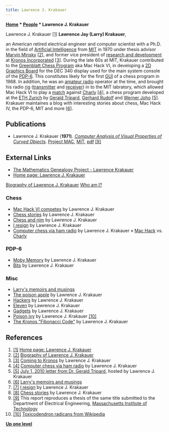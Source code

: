 ```yaml
---
title: Lawrence J. Krakauer
---
```

**[Home](Home "Home") \* [People](People "People") \* Lawrence J. Krakauer**



 [](http://ljkrakauer.com/) Lawrence J. Krakauer <a id="cite-note-1" href="#cite-ref-1">[1]</a> 
**Lawrence Jay (Larry) Krakauer**,  

an American retired electrical engineer and computer scientist with a Ph.D. in the field of [Artificial Intelligence](Artificial_Intelligence "Artificial Intelligence") from [MIT](Massachusetts_Institute_of_Technology "Massachusetts Institute of Technology") in 1970 under thesis advisor [Marvin Minsky](Marvin_Minsky "Marvin Minsky") <a id="cite-note-2" href="#cite-ref-2">[2]</a>, 
and former vice president of [research and development](https://en.wikipedia.org/wiki/Research_and_development) at [Kronos Incorporated](https://en.wikipedia.org/wiki/Kronos_Incorporated) <a id="cite-note-3" href="#cite-ref-3">[3]</a>. 
During the late 60s at MIT, Krakauer contributed to the [Greenblatt Chess Program](Mac_Hack "Mac Hack") aka Mac Hack VI, in developing a [2D Graphics Board](2D_Graphics_Board "2D Graphics Board") for the DEC 340 display used for the main system console of the [PDP-6](PDP-6 "PDP-6"). 
This constitutes likely for the first [GUI](GUI "GUI") of a chess program in 1968. In addition, he was an [amateur radio](https://en.wikipedia.org/wiki/Amateur_radio) operator at the time, and brought his radio [rig](https://en.wikipedia.org/wiki/Rig) ([transmitter](https://en.wikipedia.org/wiki/Transmitter) and [receiver](https://en.wikipedia.org/wiki/Receiver_%28radio%29)) in to the MIT labratory, which allowed Mac Hack VI to play a [match](Charly#ETHMIT "Charly") against [Charly](Charly "Charly") <a id="cite-note-4" href="#cite-ref-4">[4]</a>, a chess program developed at the [ETH Zurich](ETH_Zurich "ETH Zurich") by [Gerald Tripard](Gerald_Tripard "Gerald Tripard"), [Gerhard Rudolf](index.php?title=Gerhard_Rudolf&action=edit&redlink=1 "Gerhard Rudolf (page does not exist)") and [Werner Joho](Werner_Joho "Werner Joho") <a id="cite-note-5" href="#cite-ref-5">[5]</a>. 
Krakauer maintaines a blog with interesting stories about chess, Mac Hack IV, the PDP-6, MIT and more <a id="cite-note-6" href="#cite-ref-6">[6]</a>. 




## Publications


* Lawrence J. Krakauer (**1971**). *[Computer Analysis of Visual Properties of Curved Objects](http://dspace.mit.edu/handle/1721.1/7094)*. [Project MAC](https://en.wikipedia.org/wiki/MIT_Computer_Science_and_Artificial_Intelligence_Laboratory#Project_MAC), [MIT](Massachusetts_Institute_of_Technology "Massachusetts Institute of Technology"), [pdf](http://publications.csail.mit.edu/lcs/pubs/pdf/MIT-LCS-TR-082.pdf) <a id="cite-note-9" href="#cite-ref-9">[9]</a>


## External Links


* [The Mathematics Genealogy Project - Lawrence Krakauer](https://www.genealogy.math.ndsu.nodak.edu/id.php?id=61068)
* [Home page: Lawrence J. Krakauer](http://ljkrakauer.com/)


 [Biography of Lawrence J. Krakauer](http://ljkrakauer.com/LJK.html)
 [Who am I?](http://ljkrakauer.com/LJK/whoami.htm)
### Chess


* [Mac Hack VI competes](http://ljkrakauer.com/LJK/60s/machack.htm) by Lawrence J. Krakauer
* [Chess stories](http://ljkrakauer.com/LJK/60s/chess1.htm) by Lawrence J. Krakauer
* [Chess and nim](http://ljkrakauer.com/LJK/60s/chess2.htm) by Lawrence J. Krakauer
* [I resign](http://ljkrakauer.com/LJK/60s/resign.htm) by Lawrence J. Krakauer
* [Computer chess via ham radio](http://ljkrakauer.com/LJK/60s/hamchess.htm) by Lawrence J. Krakauer » [Mac Hack](Mac_Hack "Mac Hack") vs. [Charly](Charly "Charly")


### PDP-6


* [Moby Memory](http://ljkrakauer.com/LJK/60s/moby.htm) by Lawrence J. Krakauer
* [Bits](http://ljkrakauer.com/LJK/essays/bits.htm) by Lawrence J. Krakauer


### Misc


* [Larry's memoirs and musings](http://ljkrakauer.com/LJK/index.htm)
* [The poison apple](http://ljkrakauer.com/LJK/40s50s/apple.htm) by Lawrence J. Krakauer
* [Hackers](http://ljkrakauer.com/LJK/60s/hackers.htm) by Lawrence J. Krakauer
* [Eleven](http://ljkrakauer.com/LJK/80s90s/eleven.htm) by Lawrence J. Krakauer
* [Gadgets](http://ljkrakauer.com/LJK/00s/gadgets.htm) by Lawrence J. Krakauer
* [Poison ivy](http://ljkrakauer.com/LJK/essays/poisonivy.htm) by Lawrence J. Krakauer <a id="cite-note-10" href="#cite-ref-10">[10]</a>
* [The Kronos "Fibonacci Code"](http://ljkrakauer.com/fibonacci.htm) by Lawrence J. Krakauer


## References


1. <a id="cite-ref-1" href="#cite-note-1">[1]</a> [Home page: Lawrence J. Krakauer](http://ljkrakauer.com/)
2. <a id="cite-ref-2" href="#cite-note-2">[2]</a> [Biography of Lawrence J. Krakauer](http://ljkrakauer.com/LJK.html)
3. <a id="cite-ref-3" href="#cite-note-3">[3]</a> [Coming to Kronos](http://ljkrakauer.com/LJK/80s90s/tokronos.htm) by Lawrence J. Krakauer
4. <a id="cite-ref-4" href="#cite-note-4">[4]</a> [Computer chess via ham radio](http://ljkrakauer.com/LJK/60s/hamchess.htm) by Lawrence J. Krakauer
5. <a id="cite-ref-5" href="#cite-note-5">[5]</a> [July 1, 2010 letter from Dr. Gerald Tripard](http://ljkrakauer.com/LJK/60s/tripardltr.htm), hosted by Lawrence J. Krakauer
6. <a id="cite-ref-6" href="#cite-note-6">[6]</a> [Larry's memoirs and musings](http://ljkrakauer.com/LJK/index.htm)
7. <a id="cite-ref-7" href="#cite-note-7">[7]</a> [I resign](http://ljkrakauer.com/LJK/60s/resign.htm) by Lawrence J. Krakauer
8. <a id="cite-ref-8" href="#cite-note-8">[8]</a> [Chess stories](http://ljkrakauer.com/LJK/60s/chess1.htm) by Lawrence J. Krakauer
9. <a id="cite-ref-9" href="#cite-note-9">[9]</a> This report reproduces a thesis of the same title submitted to the Department of Electrical Engineering, [Massachusetts Institute of Technology](Massachusetts_Institute_of_Technology "Massachusetts Institute of Technology")
10. <a id="cite-ref-10" href="#cite-note-10">[10]</a> [Toxicodendron radicans from Wikipedia](https://en.wikipedia.org/wiki/Toxicodendron_radicans)

**[Up one level](People "People")**







 
